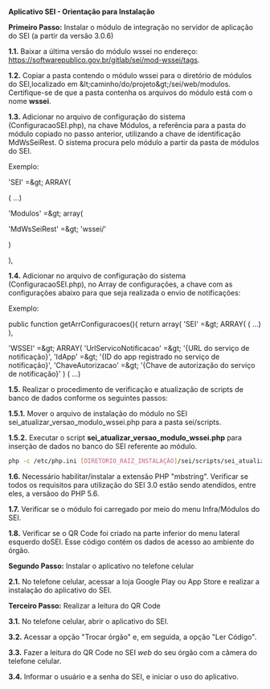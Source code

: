 ﻿**Aplicativo SEI - Orientação para Instalação**



**Primeiro Passo:** Instalar o módulo de integração no servidor de aplicação do SEI (a partir da versão 3.0.6)

**1.1.** Baixar a última versão do módulo wssei no endereço: https://softwarepublico.gov.br/gitlab/sei/mod-wssei/tags.

**1.2.** Copiar a pasta contendo o módulo wssei para o diretório de módulos do SEI,localizado em \&lt;caminho/do/projeto\&gt;/sei/web/modulos. Certifique-se de que a pasta contenha os arquivos do módulo está com o nome **wssei**.

**1.3.** Adicionar no arquivo de configuração do sistema (ConfiguracaoSEI.php), na chave Módulos, a referência para a pasta do módulo copiado no passo anterior, utilizando a chave de identificação MdWsSeiRest. O sistema procura pelo módulo a partir da pasta de módulos do SEI. 

Exemplo:

&#39;SEI&#39; =\&gt; ARRAY(

( ...)

&#39;Modulos&#39; =\&gt; array(

&#39;MdWsSeiRest&#39; =\&gt; &#39;wssei/&#39;

)

),

**1.4.** Adicionar no arquivo de configuração do sistema (ConfiguracaoSEI.php), no Array de configurações, a chave com as configurações abaixo para que seja realizada o envio de notificações:

Exemplo:

public function getArrConfiguracoes(){
return array(
&#39;SEI&#39; =\&gt; ARRAY(
( ...)
),

&#39;WSSEI&#39; =\&gt; ARRAY(
&#39;UrlServicoNotificacao&#39; =\&gt; &#39;{URL do serviço de notificação}&#39;, 
&#39;IdApp&#39; =\&gt; &#39;{ID do app registrado no serviço de notificação}&#39;, 
&#39;ChaveAutorizacao&#39; =\&gt; &#39;{Chave de autorização do serviço de notificação}&#39; 
)
( ...)

**1.5.** Realizar o procedimento de verificação e atualização de scripts de banco de dados conforme os seguintes passos:

**1.5.1.** Mover o arquivo de instalação do módulo no SEI sei_atualizar_versao_modulo_wssei.php para a pasta sei/scripts.
 
**1.5.2.** Executar o script **sei_atualizar_versao_modulo_wssei.php** para inserção de dados no banco do SEI referente ao módulo. 
```bash
php -c /etc/php.ini [DIRETORIO_RAIZ_INSTALAÇÃO]/sei/scripts/sei_atualizar_versao_modulo_wssei.php
```

**1.6.** Necessário habilitar/instalar a extensão PHP &quot;mbstring&quot;. Verificar se todos os requisitos para utilização do SEI 3.0 estão sendo atendidos, entre eles, a versãoo do PHP 5.6.

**1.7.** Verificar se o módulo foi carregado por meio do menu Infra/Módulos do SEI.

**1.8.** Verificar se o QR Code foi criado na parte inferior do menu lateral esquerdo doSEI. Esse código contém os dados de acesso ao ambiente do órgão.



 
**Segundo Passo:** Instalar o aplicativo no telefone celular

**2.1.** No telefone celular, acessar a loja Google Play ou App Store e realizar a instalação do aplicativo do SEI.



**Terceiro Passo:** Realizar a leitura do QR Code

**3.1.** No telefone celular, abrir o aplicativo do SEI.

**3.2.** Acessar a opção &quot;Trocar órgão&quot; e, em seguida, a opção &quot;Ler Código&quot;.

**3.3.** Fazer a leitura do QR Code no SEI _web_ do seu órgão com a câmera do telefone celular.

**3.4.** Informar o usuário e a senha do SEI, e iniciar o uso do aplicativo.